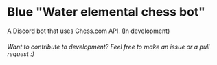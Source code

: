 # Blue "Water elemental chess bot"
A Discord bot that uses Chess.com API. (In development)

<h6>Want to contribute to development? Feel free to make an issue or a pull request :)</h6>

